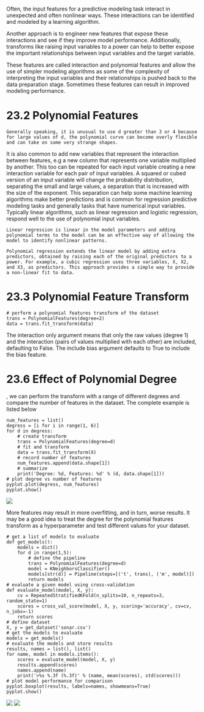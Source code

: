 
Often, the input features for a predictive modeling task interact in unexpected and often nonlinear ways. These interactions can be identified and modeled by a learning algorithm.

Another approach is to engineer new features that expose these interactions and see if they improve model performance. Additionally, transforms like raising input variables to a power can help to better expose the important relationships between input variables and the target variable.

These features are called interaction and polynomial features and allow the use of simpler modeling algorithms as some of the complexity of interpreting the input variables and their relationships is pushed back to the data preparation stage.
Sometimes these features can result in improved modeling performance.

# 23.2 Polynomial Features
```
Generally speaking, it is unusual to use d greater than 3 or 4 because for large values of d, the polynomial curve can become overly flexible and can take on some very strange shapes.
```

It is also common to add new variables that represent the interaction between features, e.g a new column that represents one variable multiplied by another. This too can be repeated for each input variable creating a new interaction variable for each pair of input variables.
A squared or cubed version of an input variable will change the probability distribution, separating the small and large values, a separation that is increased with the size of the exponent.
This separation can help some machine learning algorithms make better predictions and is common for regression predictive modeling tasks and generally tasks that have numerical input variables. Typically linear algorithms, such as linear regression and logistic regression, respond well to the use of polynomial input variables.
```
Linear regression is linear in the model parameters and adding polynomial terms to the model can be an effective way of allowing the model to identify nonlinear patterns.
```

```
Polynomial regression extends the linear model by adding extra predictors, obtained by raising each of the original predictors to a power. For example, a cubic regression uses three variables, X, X2, and X3, as predictors. This approach provides a simple way to provide a non-linear fit to data.
```

# 23.3 Polynomial Feature Transform
```
# perform a polynomial features transform of the dataset
trans = PolynomialFeatures(degree=2)
data = trans.fit_transform(data)
```
The interaction only argument means that only the raw values (degree 1) and the interaction (pairs of values multiplied with each other) are included, defaulting to False. The include bias argument defaults to True to include the bias feature.
# 23.6 Effect of Polynomial Degree
, we can perform the transform with a range of different degrees and compare the number of features in the dataset. The complete example is listed below
```
num_features = list()
degress = [i for i in range(1, 6)]
for d in degress:
	# create transform
	trans = PolynomialFeatures(degree=d)
	# fit and transform
	data = trans.fit_transform(X)
	# record number of features
	num_features.append(data.shape[1])
	# summarize
	print('Degree: %d, Features: %d' % (d, data.shape[1]))
# plot degree vs number of features
pyplot.plot(degress, num_features)
pyplot.show()
```
![](https://i.imgur.com/5VErFGs.png)

More features may result in more overfitting, and in turn, worse results. It may be a good idea to treat the degree for the polynomial features transform as a hyperparameter and test different values for your dataset.
```
# get a list of models to evaluate
def get_models():
	models = dict()
	for d in range(1,5):
		# define the pipeline
		trans = PolynomialFeatures(degree=d)
		model = KNeighborsClassifier()
		models[str(d)] = Pipeline(steps=[('t', trans), ('m', model)])
		return models
# evaluate a given model using cross-validation
def evaluate_model(model, X, y):
	cv = RepeatedStratifiedKFold(n_splits=10, n_repeats=3, random_state=1)
	scores = cross_val_score(model, X, y, scoring='accuracy', cv=cv, n_jobs=-1)
	return scores
# define dataset
X, y = get_dataset('sonar.csv')
# get the models to evaluate
models = get_models()
# evaluate the models and store results
results, names = list(), list()
for name, model in models.items():
	scores = evaluate_model(model, X, y)
	results.append(scores)
	names.append(name)
	print('>%s %.3f (%.3f)' % (name, mean(scores), std(scores)))
# plot model performance for comparison
pyplot.boxplot(results, labels=names, showmeans=True)
pyplot.show()
```
![](https://i.imgur.com/V12Ckln.png)
![](https://i.imgur.com/05ipa7B.png)
